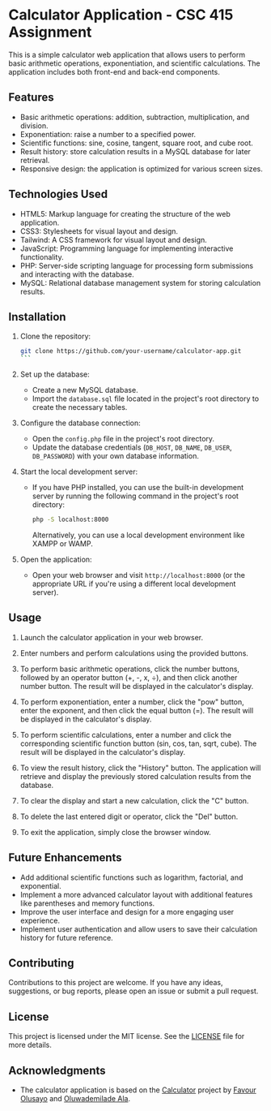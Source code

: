 # Calculator Application - CSC 415 Assignment

This is a simple calculator web application that allows users to perform basic arithmetic operations, exponentiation, and scientific calculations. The application includes both front-end and back-end components.

## Features

- Basic arithmetic operations: addition, subtraction, multiplication, and division.
- Exponentiation: raise a number to a specified power.
- Scientific functions: sine, cosine, tangent, square root, and cube root.
- Result history: store calculation results in a MySQL database for later retrieval.
- Responsive design: the application is optimized for various screen sizes.

## Technologies Used

- HTML5: Markup language for creating the structure of the web application.
- CSS3: Stylesheets for visual layout and design.
- Tailwind: A CSS framework for visual layout and design.
- JavaScript: Programming language for implementing interactive functionality.
- PHP: Server-side scripting language for processing form submissions and interacting with the database.
- MySQL: Relational database management system for storing calculation results.

## Installation

1. Clone the repository:

   ````bash
   git clone https://github.com/your-username/calculator-app.git
   ```

   ````

1. Set up the database:

   - Create a new MySQL database.
   - Import the `database.sql` file located in the project's root directory to create the necessary tables.

2. Configure the database connection:

   - Open the `config.php` file in the project's root directory.
   - Update the database credentials (`DB_HOST`, `DB_NAME`, `DB_USER`, `DB_PASSWORD`) with your own database information.

3. Start the local development server:

   - If you have PHP installed, you can use the built-in development server by running the following command in the project's root directory:

     ```bash
     php -S localhost:8000
     ```

     Alternatively, you can use a local development environment like XAMPP or WAMP.

1. Open the application:

   - Open your web browser and visit `http://localhost:8000` (or the appropriate URL if you're using a different local development server).

## Usage

1. Launch the calculator application in your web browser.

2. Enter numbers and perform calculations using the provided buttons.

3. To perform basic arithmetic operations, click the number buttons, followed by an operator button (+, -, x, ÷), and then click another number button. The result will be displayed in the calculator's display.

4. To perform exponentiation, enter a number, click the "pow" button, enter the exponent, and then click the equal button (=). The result will be displayed in the calculator's display.

5. To perform scientific calculations, enter a number and click the corresponding scientific function button (sin, cos, tan, sqrt, cube). The result will be displayed in the calculator's display.

6. To view the result history, click the "History" button. The application will retrieve and display the previously stored calculation results from the database.

7. To clear the display and start a new calculation, click the "C" button.

8. To delete the last entered digit or operator, click the "Del" button.

9. To exit the application, simply close the browser window.

## Future Enhancements

- Add additional scientific functions such as logarithm, factorial, and exponential.
- Implement a more advanced calculator layout with additional features like parentheses and memory functions.
- Improve the user interface and design for a more engaging user experience.
- Implement user authentication and allow users to save their calculation history for future reference.

## Contributing

Contributions to this project are welcome. If you have any ideas, suggestions, or bug reports, please open an issue or submit a pull request.

## License

This project is licensed under the MIT license. See the [LICENSE](LICENSE) file for more details.

## Acknowledgments

- The calculator application is based on the [Calculator](https://github.com/Demiladeala/CSC-415-CALCULATOR) project by [Favour Olusayo](https://github.com/OluwaFavour) and [Oluwademilade Ala](https://github.com/Demiladeala).